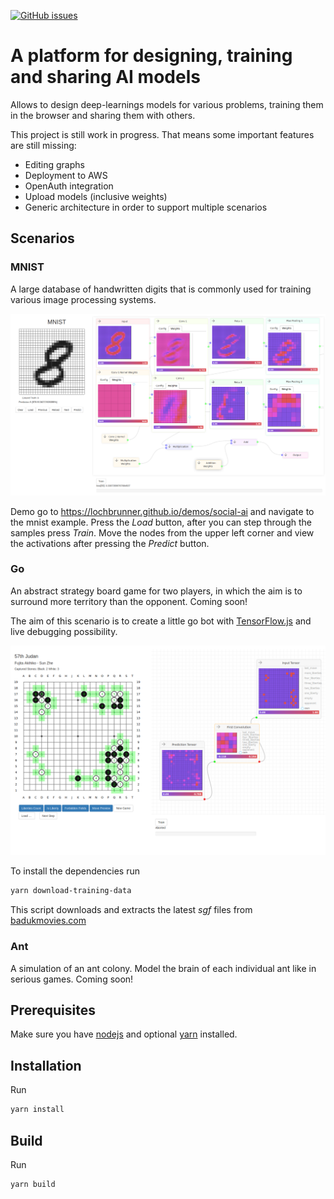 [![GitHub issues](https://img.shields.io/github/issues/lochbrunner/open-go-bot.svg)](https://github.com/lochbrunner/open-go-bot/issues)

# A platform for designing, training and sharing AI models

Allows to design deep-learnings models for various problems, training them in the browser and sharing them with others.

This project is still work in progress. That means some important features are still missing:

* Editing graphs
* Deployment to AWS
* OpenAuth integration
* Upload models (inclusive weights)
* Generic architecture in order to support multiple scenarios

## Scenarios

### MNIST

A large database of handwritten digits that is commonly used for training various image processing systems.

![Mnist screenshot](./docs/assets/screenshot-mnist.png)

Demo go to https://lochbrunner.github.io/demos/social-ai and navigate to the mnist example. Press the *Load* button, after you can step through the samples press *Train*. Move the nodes from the upper left corner and view the activations after pressing the *Predict* button.

### Go

An abstract strategy board game for two players, in which the aim is to surround more territory than the opponent. Coming soon!

The aim of this scenario is to create a little go bot with [TensorFlow.js](https://github.com/tensorflow/tfjs) and live debugging possibility.

![Screenshot Game](./docs/assets/screenshot.png)

To install the dependencies run

```sh
yarn download-training-data
```

This script downloads and extracts the latest *sgf* files from [badukmovies.com](https://badukmovies.com/pro_games/download)

### Ant

A simulation of an ant colony. Model the brain of each individual ant like in serious games. Coming soon!

## Prerequisites

Make sure you have [nodejs](https://nodejs.org/en/) and optional [yarn](https://yarnpkg.com/en/) installed.

## Installation

Run

```sh
yarn install
```

## Build

Run

```sh
yarn build
```